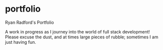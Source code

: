 # portfolio

Ryan Radford's Portfolio

A work in progress as I journey into the world of full stack development! Please excuse the dust, and at times large pieces of rubble; sometimes I am just having fun.